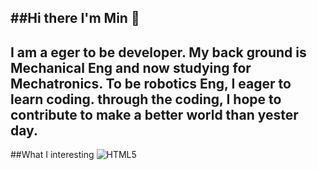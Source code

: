 ##Hi there I'm Min 👋
------------------------
I am a eger to be developer. My back ground is Mechanical Eng and now studying for Mechatronics. To be robotics Eng, I eager to learn coding. through the coding, I hope to contribute to make a better world than yester day. 
------------------------

##What I interesting
![HTML5](https://img.shields.io/badge/-HTML5-F05032?style=for-the-badge&logo=html5&logocolor=ffffff)

<!--
**umeanz/umeanz** is a ✨ _special_ ✨ repository because its `README.md` (this file) appears on your GitHub profile.

Here are some ideas to get you started:

- 🔭 I’m currently working on ...
- 🌱 I’m currently learning ...
- 👯 I’m looking to collaborate on ...
- 🤔 I’m looking for help with ...
- 💬 Ask me about ...
- 📫 How to reach me: ...
- 😄 Pronouns: ...
- ⚡ Fun fact: ...
-->
